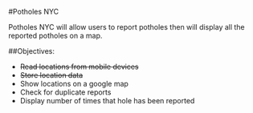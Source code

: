 #Potholes NYC

Potholes NYC will allow users to report potholes then will display all the reported potholes on a map.

##Objectives:
* ~~Read locations from mobile devices~~
* ~~Store location data~~
* Show locations on a google map
* Check for duplicate reports
* Display number of times that hole has been reported